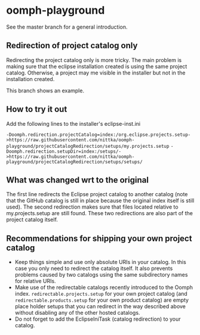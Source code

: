 oomph-playground
================

See the master branch for a general introduction.

## Redirection of project catalog only

Redirecting the project catalog only is more tricky. The main problem is making sure that the eclipse installation created is using the same project catalog. Otherwise, a project may me visible in the installer but not in the installation created.

This branch shows an example.

## How to try it out

Add the following lines to the installer's eclipse-inst.ini

`-Doomph.redirection.projectCatalog=index:/org.eclipse.projects.setup->https://raw.githubusercontent.com/nittka/oomph-playground/projectCatalogRedirection/setups/my.projects.setup`
`-Doomph.redirection.setupDir=index:/setups/->https://raw.githubusercontent.com/nittka/oomph-playground/projectCatalogRedirection/setups/setups/`


## What was changed wrt to the original

The first line redirects the Eclipse project catalog to another catalog (note that the GitHub catalog is still in place because the original index itself is still used). The second redirection makes sure that files located relative to my.projects.setup are still found. These two redirections are also part of the project catalog itself.

## Recommendations for shipping your own project catalog

* Keep things simple and use only absolute URIs in your catalog. In this case you only need to redirect the catalog itself. It also prevents problems caused by two catalogs using the same subdirectory names for relative URIs.
* Make use of the redirectable catalogs recently introduced to the Oomph index. `redirectable.projects.setup` for your own project catalog (and `redirectable.products.setup` for your own product catalog) are empty place holder setups that you can redirect in the way described above without disabling any of the other hosted catalogs.
* Do not forget to add the EclipseIniTask (catalog redirection) to your catalog.